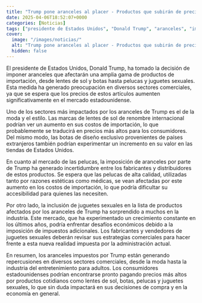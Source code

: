 ```yaml
---
title: "Trump pone aranceles al placer - Productos que subirán de precio van de cápsulas de café a juguetes sexuales"
date: 2025-04-06T18:52:07+0000
categories: [Noticias]
tags: ["presidente de Estados Unidos", "Donald Trump", "aranceles", "importación", "lentes de sol", "botas", "pelucas", "juguetes sexuales", "moda", "estilo", "costos de importación", "precios más altos", "consumidores", "mercado", "fabricantes", "distribuidores", "estr"]
cover:
  image: "/images/noticias/"
  alt: "Trump pone aranceles al placer - Productos que subirán de precio van de cápsulas de café a juguetes sexuales"
  hidden: false
---
```


El presidente de Estados Unidos, Donald Trump, ha tomado la decisión de imponer aranceles que afectarán una amplia gama de productos de importación, desde lentes de sol y botas hasta pelucas y juguetes sexuales. Esta medida ha generado preocupación en diversos sectores comerciales, ya que se espera que los precios de estos artículos aumenten significativamente en el mercado estadounidense.

Uno de los sectores más impactados por los aranceles de Trump es el de la moda y el estilo. Las marcas de lentes de sol de renombre internacional podrían ver un aumento en sus costos de importación, lo que probablemente se traducirá en precios más altos para los consumidores. Del mismo modo, las botas de diseño exclusivo provenientes de países extranjeros también podrían experimentar un incremento en su valor en las tiendas de Estados Unidos.

En cuanto al mercado de las pelucas, la imposición de aranceles por parte de Trump ha generado incertidumbre entre los fabricantes y distribuidores de estos productos. Se espera que las pelucas de alta calidad, utilizadas tanto por razones estéticas como médicas, se vean afectadas por este aumento en los costos de importación, lo que podría dificultar su accesibilidad para quienes las necesiten.

Por otro lado, la inclusión de juguetes sexuales en la lista de productos afectados por los aranceles de Trump ha sorprendido a muchos en la industria. Este mercado, que ha experimentado un crecimiento constante en los últimos años, podría enfrentar desafíos económicos debido a la imposición de impuestos adicionales. Los fabricantes y vendedores de juguetes sexuales deberán revisar sus estrategias comerciales para hacer frente a esta nueva realidad impuesta por la administración actual.

En resumen, los aranceles impuestos por Trump están generando repercusiones en diversos sectores comerciales, desde la moda hasta la industria del entretenimiento para adultos. Los consumidores estadounidenses podrían encontrarse pronto pagando precios más altos por productos cotidianos como lentes de sol, botas, pelucas y juguetes sexuales, lo que sin duda impactará en sus decisiones de compra y en la economía en general.
